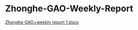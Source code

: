# Zhonghe-GAO-Weekly-Report
[Zhonghe GAO+weekly report 1.docx](https://github.com/user-attachments/files/16024571/Zhonghe.GAO%2Bweekly.report.1.docx)
